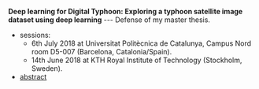 **Deep learning for Digital Typhoon: Exploring a typhoon satellite image dataset using deep learning** --- Defense of my master thesis. 
  - sessions:
    - 6th July 2018 at Universitat Politècnica de Catalunya, Campus Nord room D5-007 (Barcelona, Catalonia/Spain).
    - 14th June 2018 at KTH Royal Institute of Technology (Stockholm, Sweden).
  - [abstract](presentations/master_thesis.md)
  
